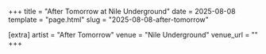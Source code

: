 +++
title = "After Tomorrow at Nile Underground"
date = 2025-08-08
template = "page.html"
slug = "2025-08-08-after-tomorrow"

[extra]
artist = "After Tomorrow"
venue = "Nile Underground"
venue_url = ""
+++
